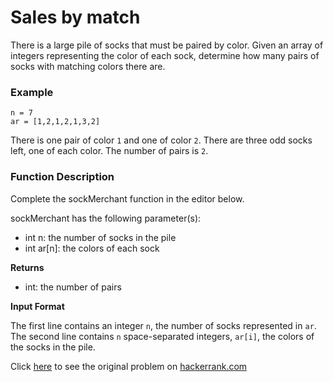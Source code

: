 # Sales by match

There is a large pile of socks that must be paired by color. Given an array of integers representing the color of each sock, determine how many pairs of socks with matching colors there are.

### **Example**
```
n = 7
ar = [1,2,1,2,1,3,2]
```

There is one pair of color `1` and one of color `2`. There are three odd socks left, one of each color. The number of pairs is `2`.

### **Function Description**

Complete the sockMerchant function in the editor below.

sockMerchant has the following parameter(s):

- int n: the number of socks in the pile
- int ar[n]: the colors of each sock

**Returns**

- int: the number of pairs

**Input Format**

The first line contains an integer ```n```, the number of socks represented in `ar`.
The second line contains `n` space-separated integers, `ar[i]`, the colors of the socks in the pile.

Click [here](https://www.hackerrank.com/challenges/sock-merchant/problem) to see the original problem on [hackerrank.com](https://www.hackerrank.com)